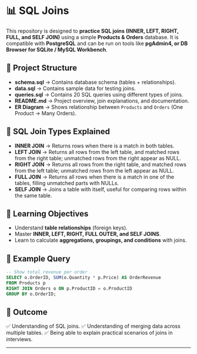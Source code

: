 
# 📊 SQL Joins 

This repository is designed to **practice SQL joins (INNER, LEFT, RIGHT, FULL, and SELF JOIN)** using a simple **Products & Orders** database. It is compatible with **PostgreSQL** and can be run on tools like **pgAdmin4,  or DB Browser for SQLite / MySQL Workbench**.

## 📂 Project Structure

* **schema.sql** → Contains database schema (tables + relationships).
* **data.sql** → Contains sample data for testing joins.
* **queries.sql** → Contains 20 SQL queries using different types of joins.
* **README.md** → Project overview, join explanations, and documentation.
* **ER Diagram** → Shows relationship between `Products` and `Orders` (One Product → Many Orders).




## 🔑 SQL Join Types Explained

* **INNER JOIN** → Returns rows when there is a match in both tables.
* **LEFT JOIN** → Returns all rows from the left table, and matched rows from the right table; unmatched rows from the right appear as NULL.
* **RIGHT JOIN** → Returns all rows from the right table, and matched rows from the left table; unmatched rows from the left appear as NULL.
* **FULL JOIN** → Returns all rows when there is a match in one of the tables, filling unmatched parts with NULLs.
* **SELF JOIN** → Joins a table with itself, useful for comparing rows within the same table.

## 🧪 Learning Objectives

* Understand **table relationships** (foreign keys).
* Master **INNER, LEFT, RIGHT, FULL OUTER, and SELF JOINS**.
* Learn to calculate **aggregations, groupings, and conditions** with joins.

## 🚀 Example Query

```sql
-- Show total revenue per order
SELECT o.OrderID, SUM(o.Quantity * p.Price) AS OrderRevenue
FROM Products p
RIGHT JOIN Orders o ON p.ProductID = o.ProductID
GROUP BY o.OrderID;
```

## 🎯 Outcome

✅ Understanding of SQL joins.
✅ Understanding of merging data across multiple tables.
✅ Being able to explain practical scenarios of joins in interviews.

---
